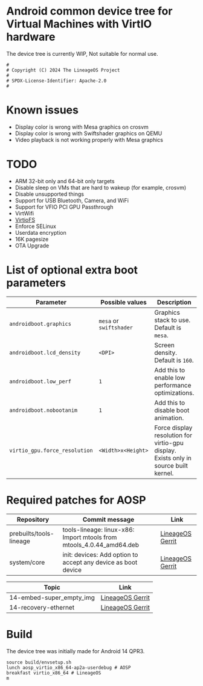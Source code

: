 # Android common device tree for Virtual Machines with VirtIO hardware

The device tree is currently WIP, Not suitable for normal use.

```
#
# Copyright (C) 2024 The LineageOS Project
#
# SPDX-License-Identifier: Apache-2.0
#
```

# Known issues
- Display color is wrong with Mesa graphics on crosvm
- Display color is wrong with Swiftshader graphics on QEMU
- Video playback is not working properly with Mesa graphics

# TODO
- ARM 32-bit only and 64-bit only targets
- Disable sleep on VMs that are hard to wakeup (for example, crosvm)
- Disable unsupported things
- Support for USB Bluetooth, Camera, and WiFi
- Support for VFIO PCI GPU Passthrough
- VirtWifi
- [VirtioFS](https://android.googlesource.com/device/google/cuttlefish/+/5c490d406e213b241dd8eb56fe59cb5157bdf06b)
- Enforce SELinux
- Userdata encryption
- 16K pagesize
- OTA Upgrade

# List of optional extra boot parameters

| Parameter | Possible values | Description |
| --------- | --------------- | ----------- |
| `androidboot.graphics` | `mesa` or `swiftshader` | Graphics stack to use. Default is `mesa`. |
| `androidboot.lcd_density` | `<DPI>` | Screen density. Default is `160`. |
| `androidboot.low_perf` | `1` | Add this to enable low performance optimizations. |
| `androidboot.nobootanim` | `1` | Add this to disable boot animation. |
| `virtio_gpu.force_resolution` | `<Width>x<Height>` | Force display resolution for virtio-gpu display. Exists only in source built kernel. |

# Required patches for AOSP

| Repository | Commit message | Link |
| ---------- | -------------- | ---- |
| prebuilts/tools-lineage | tools-lineage: linux-x86: Import mtools from mtools_4.0.44_amd64.deb | [LineageOS Gerrit](https://review.lineageos.org/c/LineageOS/android_prebuilts_tools-lineage/+/398285) |
| system/core | init: devices: Add option to accept any device as boot device | [LineageOS Gerrit](https://review.lineageos.org/c/LineageOS/android_system_core/+/378562) |

| Topic | Link |
| ----- | ---- |
| 14-embed-super_empty_img | [LineageOS Gerrit](https://review.lineageos.org/q/topic:%2214-embed-super_empty_img%22) |
| 14-recovery-ethernet | [LineageOS Gerrit](https://review.lineageos.org/q/topic:%2214-recovery-ethernet%22) |

# Build

The device tree was initially made for Android 14 QPR3.

```
source build/envsetup.sh
lunch aosp_virtio_x86_64-ap2a-userdebug # AOSP
breakfast virtio_x86_64 # LineageOS
m
```
